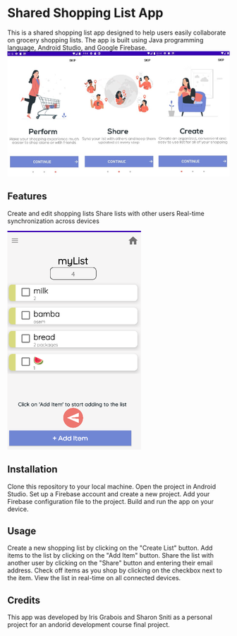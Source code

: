 # Shared Shopping List App

This is a shared shopping list app designed to help users easily collaborate on grocery shopping lists. The app is built using Java programming language, Android Studio, and Google Firebase.
![welcomeScreen](welcomeScreen.jpg)
## Features
Create and edit shopping lists
Share lists with other users
Real-time synchronization across devices

![list](list.png)
## Installation

Clone this repository to your local machine.
Open the project in Android Studio.
Set up a Firebase account and create a new project.
Add your Firebase configuration file to the project.
Build and run the app on your device.

## Usage
Create a new shopping list by clicking on the "Create List" button.
Add items to the list by clicking on the "Add Item" button.
Share the list with another user by clicking on the "Share" button and entering their email address.
Check off items as you shop by clicking on the checkbox next to the item.
View the list in real-time on all connected devices.

## Credits
This app was developed by Iris Grabois and Sharon Sniti as a personal project for an andorid development course final project.
